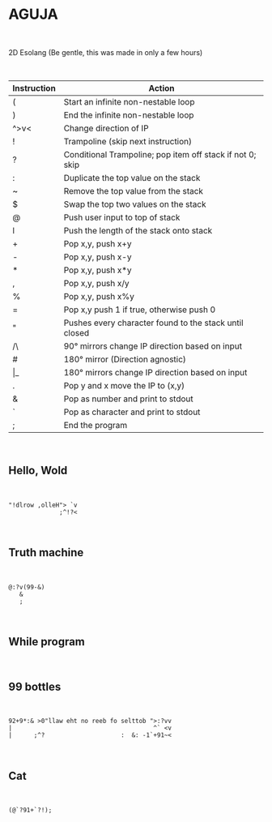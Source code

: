 <span style="white-space: pre;">  
  
# AGUJA  
  
2D Esolang (Be gentle, this was made in only a few hours)  
  
| Instruction |   Action                                                        |  
| ----------- | --------------------------------------------------------------- |
|    (        |   Start an infinite non-nestable loop                           |
|    )        |   End the infinite non-nestable loop                            |
|  ^>v<       |   Change direction of IP                                        |
|    !        |   Trampoline (skip next instruction)                            |
|    ?        |   Conditional Trampoline; pop item off stack if not 0; skip     |
|    :        |   Duplicate the top value on the stack                          |
|    ~        |   Remove the top value from the stack                           |
|    $        |   Swap the top two values on the stack                          |
|    @        |   Push user input to top of stack                               |
|    l        |   Push the length of the stack onto stack                       |
|    \+       |    Pop x,y, push x+y                                            |
|    \-       |    Pop x,y, push x-y                                            |
|    \*       |    Pop x,y, push x*y                                            |
|    \,       |    Pop x,y, push x/y                                            |
|    %        |   Pop x,y, push x%y                                             | 
|    =        |   Pop x,y push 1 if true, otherwise push 0                      |
|    \"       |    Pushes every character found to the stack until closed       |   
|    /\\      |   90° mirrors change IP direction based on input                |
|    \#       |    180° mirror (Direction agnostic)                             |
|    \|_       |   180° mirrors change IP direction based on input               |
|    .        |   Pop y and x move the IP to (x,y)                              |
|    &        |   Pop as number and print to stdout                             |
|    \`       |   Pop as character and print to stdout                          |
|    ;        |   End the program                                               |
                                            
## Hello, Wold                               
    "!dlrow ,olleH"> `v                                
                  ;^!?<                                    
## Truth machine                                    
    @:?v(99-&)                              
       &                                      
       ;                                  
## While program                                   
                                                   
## 99 bottles                                     
    92+9*:& >0"llaw eht no reeb fo selttob ">:?vv                  
    |                                       ^` <v                      
    |      ;^?                     :  &: -1`+91~<                      
                                                                
## Cat                              
    (@`?91+`?!);                                   
                      

